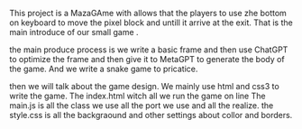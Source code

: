 This project is a MazaGAme with allows that the players to use zhe bottom on keyboard to move the pixel block and untill it arrive at the exit. That is the main introduce of our small game . 

the main produce process is we write a basic frame and then use ChatGPT to optimize the frame and then give it to MetaGPT to generate the  body of the game. And we write a snake game to pricatice.

then we will talk about the game design. We mainly use html and css3 to write the game.
The index.html witch all we run the game on line
The main.js is all the class we use all the  port we use and all the realize.
the style.css is all the backgraound and other settings about collor and borders.
